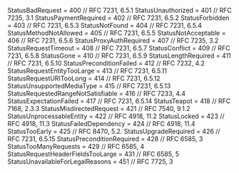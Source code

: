 StatusBadRequest                   = 400 // RFC 7231, 6.5.1
StatusUnauthorized                 = 401 // RFC 7235, 3.1
StatusPaymentRequired              = 402 // RFC 7231, 6.5.2
StatusForbidden                    = 403 // RFC 7231, 6.5.3
StatusNotFound                     = 404 // RFC 7231, 6.5.4
StatusMethodNotAllowed             = 405 // RFC 7231, 6.5.5
StatusNotAcceptable                = 406 // RFC 7231, 6.5.6
StatusProxyAuthRequired            = 407 // RFC 7235, 3.2
StatusRequestTimeout               = 408 // RFC 7231, 6.5.7
StatusConflict                     = 409 // RFC 7231, 6.5.8
StatusGone                         = 410 // RFC 7231, 6.5.9
StatusLengthRequired               = 411 // RFC 7231, 6.5.10
StatusPreconditionFailed           = 412 // RFC 7232, 4.2
StatusRequestEntityTooLarge        = 413 // RFC 7231, 6.5.11
StatusRequestURITooLong            = 414 // RFC 7231, 6.5.12
StatusUnsupportedMediaType         = 415 // RFC 7231, 6.5.13
StatusRequestedRangeNotSatisfiable = 416 // RFC 7233, 4.4
StatusExpectationFailed            = 417 // RFC 7231, 6.5.14
StatusTeapot                       = 418 // RFC 7168, 2.3.3
StatusMisdirectedRequest           = 421 // RFC 7540, 9.1.2
StatusUnprocessableEntity          = 422 // RFC 4918, 11.2
StatusLocked                       = 423 // RFC 4918, 11.3
StatusFailedDependency             = 424 // RFC 4918, 11.4
StatusTooEarly                     = 425 // RFC 8470, 5.2.
StatusUpgradeRequired              = 426 // RFC 7231, 6.5.15
StatusPreconditionRequired         = 428 // RFC 6585, 3
StatusTooManyRequests              = 429 // RFC 6585, 4
StatusRequestHeaderFieldsTooLarge  = 431 // RFC 6585, 5
StatusUnavailableForLegalReasons   = 451 // RFC 7725, 3